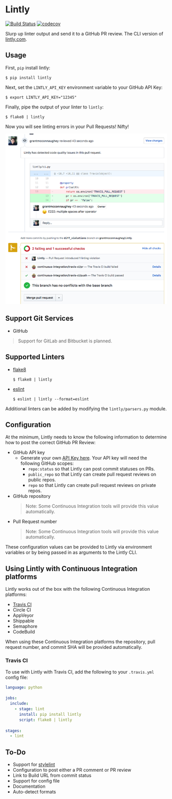 # Lintly

[![Build Status](https://travis-ci.org/grantmcconnaughey/Lintly.svg?branch=master)](https://travis-ci.org/grantmcconnaughey/Lintly) [![codecov](https://codecov.io/gh/grantmcconnaughey/lintly/branch/master/graph/badge.svg)](https://codecov.io/gh/grantmcconnaughey/lintly)

Slurp up linter output and send it to a GitHub PR review. The CLI version of [lintly.com](https://lintly.com).

## Usage

First, `pip` install lintly:

    $ pip install lintly

Next, set the `LINTLY_API_KEY` environment variable to your GitHub API Key:

    $ export LINTLY_API_KEY="12345"

Finally, pipe the output of your linter to `lintly`:

    $ flake8 | lintly

Now you will see linting errors in your Pull Requests! Nifty!

![Lintly used on a pull request](./example.png)

## Support Git Services

- GitHub

> Support for GitLab and Bitbucket is planned.

## Supported Linters

- [flake8](http://flake8.pycqa.org/en/latest/)
    ```
    $ flake8 | lintly
    ```
- [eslint](https://eslint.org/)
    ```
    $ eslint | lintly --format=eslint
    ```

Additional linters can be added by modifying the `lintly/parsers.py` module.

## Configuration

At the minimum, Lintly needs to know the following information to determine how to post the correct GitHub PR Review:

- GitHub API key
    - Generate your own [API Key here](https://github.com/settings/tokens/new). Your API key will need the following GitHub scopes:
        - `repo:status` so that Lintly can post commit statuses on PRs.
        - `public_repo` so that Lintly can create pull request reviews on public repos.
        - `repo` so that Lintly can create pull request reviews on private repos.
- GitHub repository
    > Note: Some Continuous Integration tools will provide this value automatically.
- Pull Request number
    > Note: Some Continuous Integration tools will provide this value automatically.

These configuration values can be provided to Lintly via environment variables or by being passed in as arguments to the Lintly CLI.

## Using Lintly with Continuous Integration platforms

Lintly works out of the box with the following Continuous Integration platforms:

- [Travis CI](#travis-ci)
- Circle CI
- AppVeyor
- Shippable
- Semaphore
- CodeBuild

When using these Continuous Integration platforms the repository, pull request number, and commit SHA will be provided automatically.

### Travis CI

To use with Lintly with Travis CI, add the following to your `.travis.yml` config file:

```yml
language: python

jobs:
  include:
    - stage: lint
      install: pip install lintly
      script: flake8 | lintly

stages:
  - lint
```

## To-Do

- Support for [stylelint](https://stylelint.io/)
- Configuration to post either a PR comment or PR review
- Link to Build URL from commit status
- Support for config file
- Documentation
- Auto-detect formats
